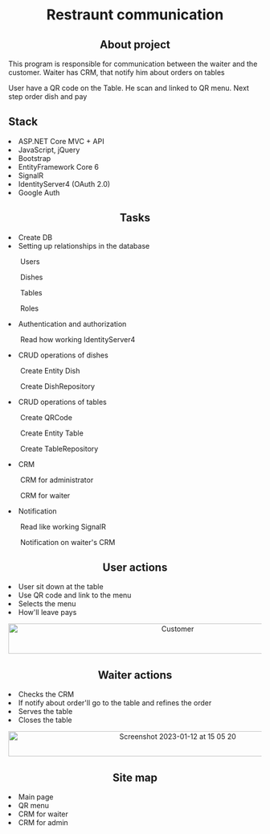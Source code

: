 <h1 align="center">Restraunt communication</h1>

<h2 align="center">About project</h2>
<p>This program is responsible for communication between the waiter and the customer. Waiter has CRM, that notify him about orders on tables</p>
<p>User have a QR code on the Table. He scan and linked to QR menu. Next step order dish and pay</p>

<h2>Stack</h2>
<li>ASP.NET Core MVC + API</li>
<li>JavaScript, jQuery</li>
<li>Bootstrap</li>
<li>EntityFramework Core 6</li>
<li>SignalR</li>
<li>IdentityServer4 (OAuth 2.0)</li>
<li>Google Auth</li>
<h2 align="center">Tasks</h2>
<li>Create DB</li>
<li>Setting up relationships in the database</li>
<ol>Users</ol>
<ol>Dishes</ol>
<ol>Tables</ol>
<ol>Roles</ol>
<li>Authentication and authorization </li>
<ol>Read how working IdentityServer4</ol>
<li>CRUD operations of dishes</li>
<ol>Create Entity Dish</ol>
<ol>Create DishRepository</ol>
<li>CRUD operations of tables</li>
<ol>Create QRCode</ol>
<ol>Create Entity Table</ol>
<ol>Create TableRepository</ol>
<li>CRM</li>
<ol>CRM for administrator</ol>
<ol>CRM for waiter</ol>
<li>Notification</li>
<ol>Read like working SignalR</ol>
<ol>Notification on waiter's CRM</ol>


<h2 align="center">User actions</h2>
<li> User sit down at the table</li>
<li> Use QR code and link to the menu</li>
<li> Selects the menu</li>
<li> How'll leave pays</li>

<p align="center"><img width="658" height="60" alt="Customer" src="https://user-images.githubusercontent.com/69418373/212341649-4d439b79-dcba-4078-ac5c-4e276fab4ebb.jpg"></p>

<h2 align="center"> Waiter actions</h2>
<li>Checks the CRM</li>
<li>If notify about order'll go to the table and refines the order</li>
<li>Serves the table</li>
<li>Closes the table</li>

<p align="center"><img width="658" height="50" alt="Screenshot 2023-01-12 at 15 05 20" src="https://user-images.githubusercontent.com/69418373/212168216-d250a49a-4a4f-43c8-9293-bb12d9122f1b.png"></p>


<h2 align="center">Site map</h2>
<li>Main page</li>
<li>QR menu</li>
<li>CRM for waiter</li>
<li>CRM for admin</li>
